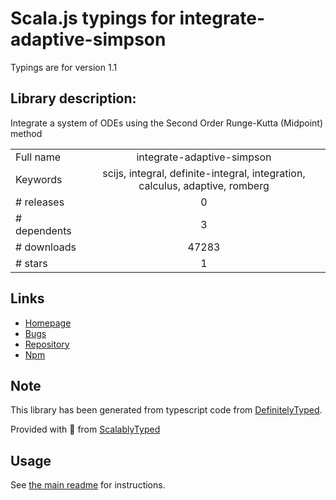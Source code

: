
# Scala.js typings for integrate-adaptive-simpson

Typings are for version 1.1

## Library description:
Integrate a system of ODEs using the Second Order Runge-Kutta (Midpoint) method

|                    |                 |
| ------------------ | :-------------: |
| Full name          | integrate-adaptive-simpson |
| Keywords           | scijs, integral, definite-integral, integration, calculus, adaptive, romberg |
| # releases         | 0 |
| # dependents       | 3 |
| # downloads        | 47283 |
| # stars            | 1 |

## Links
- [Homepage](https://github.com/scijs/integrate-adaptive-simpson#readme)
- [Bugs](https://github.com/scijs/integrate-adaptive-simpson/issues)
- [Repository](https://github.com/scijs/integrate-adaptive-simpson)
- [Npm](https://www.npmjs.com/package/integrate-adaptive-simpson)
    


## Note
This library has been generated from typescript code from [DefinitelyTyped](https://definitelytyped.org).

Provided with :purple_heart: from [ScalablyTyped](https://github.com/oyvindberg/ScalablyTyped)

## Usage
See [the main readme](../../readme.md) for instructions.


